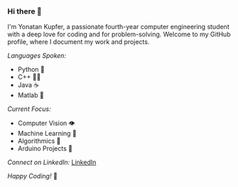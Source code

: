 ### Hi there 👋

 I'm Yonatan Kupfer, a passionate fourth-year computer engineering student with a deep love for coding and for problem-solving. Welcome to my GitHub profile, where I document my work and projects.

*Languages Spoken:*

* Python 🐍
* C++ 🧑‍💻
* Java ☕
* Matlab 🧮


*Current Focus:*
* Computer Vision 👁️
* Machine Learning 🤖
* Algorithmics 🧠
* Arduino Projects 🔧

*Connect on LinkedIn:*
[LinkedIn](https://www.linkedin.com/in/yonatan-kupfer-57a0a3209/)

*Happy Coding!* 🚀
<!--
**YonatanKupfer/YonatanKupfer** is a ✨ _special_ ✨ repository because its `README.md` (this file) appears on your GitHub profile.

Here are some ideas to get you started:

- 🔭 I’m currently working on ...
- 🌱 I’m currently learning ...
- 👯 I’m looking to collaborate on ...
- 🤔 I’m looking for help with ...
- 💬 Ask me about ...
- 📫 How to reach me: ...
- 😄 Pronouns: ...
- ⚡ Fun fact: ...


-->
